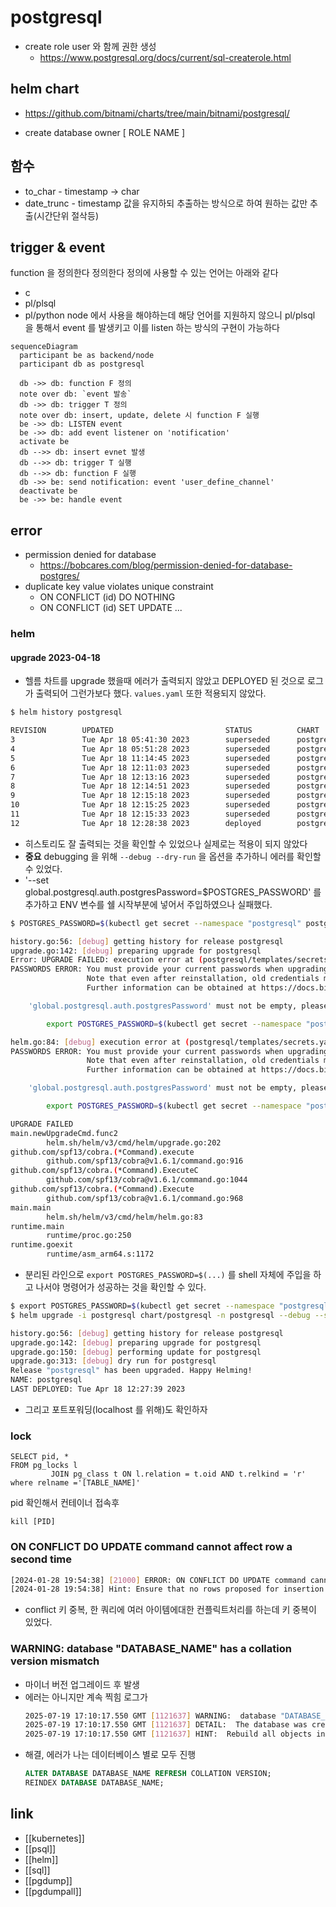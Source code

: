# postgresql

- create role
  user 와 함께 권한 생성
  + https://www.postgresql.org/docs/current/sql-createrole.html
## helm chart
+ https://github.com/bitnami/charts/tree/main/bitnami/postgresql/
- create database owner [ ROLE NAME ]

## 함수
- to_char - timestamp -> char
- date_trunc - timestamp 값을 유지하되 추출하는 방식으로 하여 원하는 값만 추출(시간단위 절삭등)


## trigger & event
function 을 정의한다 정의한다 정의에 사용할 수 있는 언어는 아래와 같다
- c 
- pl/plsql
- pl/python
node 에서 사용을 해야하는데 해당 언어를 지원하지 않으니 pl/plsql 을 통해서 event 를 발생키고 이를 listen 하는 방식의 구현이 가능하다
```mermaid
sequenceDiagram
  participant be as backend/node
  participant db as postgresql
  
  db ->> db: function F 정의
  note over db: `event 발송`
  db ->> db: trigger T 정의
  note over db: insert, update, delete 시 function F 실행
  be ->> db: LISTEN event
  be ->> db: add event listener on 'notification' 
  activate be
  db -->> db: insert evnet 발생
  db -->> db: trigger T 실행
  db -->> db: function F 실행
  db ->> be: send notification: event 'user_define_channel'
  deactivate be
  be ->> be: handle event
```

## error
- permission denied for database 
  + https://bobcares.com/blog/permission-denied-for-database-postgres/
- duplicate key value violates unique constraint 
  - ON CONFLICT (id) DO NOTHING
  - ON CONFLICT (id) SET UPDATE ...
### helm
#### upgrade 2023-04-18 
- 헬름 차트를 upgrade 했을때 에러가 출력되지 않았고 DEPLOYED 된 것으로 로그가 출력되어 그런가보다 했다. `values.yaml` 또한 적용되지 않았다.
```sh
$ helm history postgresql

REVISION        UPDATED                         STATUS          CHART                   APP VERSION     DESCRIPTION
3               Tue Apr 18 05:41:30 2023        superseded      postgresql-12.1.9       15.1.0          Upgrade complete
4               Tue Apr 18 05:51:28 2023        superseded      postgresql-12.1.9       15.1.0          Upgrade complete
5               Tue Apr 18 11:14:45 2023        superseded      postgresql-12.1.9       15.1.0          Upgrade complete
6               Tue Apr 18 12:11:03 2023        superseded      postgresql-12.1.9       15.1.0          Upgrade complete
7               Tue Apr 18 12:13:16 2023        superseded      postgresql-12.1.9       15.1.0          Upgrade complete
8               Tue Apr 18 12:14:51 2023        superseded      postgresql-12.1.9       15.1.0          Upgrade complete
9               Tue Apr 18 12:15:18 2023        superseded      postgresql-12.1.9       15.1.0          Upgrade complete
10              Tue Apr 18 12:15:25 2023        superseded      postgresql-12.1.9       15.1.0          Upgrade complete
11              Tue Apr 18 12:15:33 2023        superseded      postgresql-12.1.9       15.1.0          Upgrade complete
12              Tue Apr 18 12:28:38 2023        deployed        postgresql-12.1.9       15.1.0          Upgrade complete
```
  - 히스토리도 잘 출력되는 것을 확인할 수 있었으나 실제로는 적용이 되지 않았다
  - **중요** debugging 을 위해 `--debug --dry-run` 을 옵션을 추가하니 에러를 확인할 수 있었다.
  - '--set global.postgresql.auth.postgresPassword=$POSTGRES_PASSWORD' 를 추가하고 ENV 변수를 쉘 시작부분에 넣어서 주입하였으나 실패했다.
```sh
$ POSTGRES_PASSWORD=$(kubectl get secret --namespace "postgresql" postgresql -o jsonpath="{.data.postgres-password}" | base64 -d) helm upgrade -i postgresql chart/postgresql -n postgresql --debug --set global.postgresql.auth.postgresPassword=$POSTGRES_PASSWORD --dry-run

history.go:56: [debug] getting history for release postgresql
upgrade.go:142: [debug] preparing upgrade for postgresql
Error: UPGRADE FAILED: execution error at (postgresql/templates/secrets.yaml:17:24):
PASSWORDS ERROR: You must provide your current passwords when upgrading the release.
                 Note that even after reinstallation, old credentials may be needed as they may be kept in persistent volume claims.
                 Further information can be obtained at https://docs.bitnami.com/general/how-to/troubleshoot-helm-chart-issues/#credential-errors-while-upgrading-chart-releases

    'global.postgresql.auth.postgresPassword' must not be empty, please add '--set global.postgresql.auth.postgresPassword=$POSTGRES_PASSWORD' to the command. To get the current value:

        export POSTGRES_PASSWORD=$(kubectl get secret --namespace "postgresql" postgresql -o jsonpath="{.data.postgres-password}" | base64 -d)

helm.go:84: [debug] execution error at (postgresql/templates/secrets.yaml:17:24):
PASSWORDS ERROR: You must provide your current passwords when upgrading the release.
                 Note that even after reinstallation, old credentials may be needed as they may be kept in persistent volume claims.
                 Further information can be obtained at https://docs.bitnami.com/general/how-to/troubleshoot-helm-chart-issues/#credential-errors-while-upgrading-chart-releases

    'global.postgresql.auth.postgresPassword' must not be empty, please add '--set global.postgresql.auth.postgresPassword=$POSTGRES_PASSWORD' to the command. To get the current value:

        export POSTGRES_PASSWORD=$(kubectl get secret --namespace "postgresql" postgresql -o jsonpath="{.data.postgres-password}" | base64 -d)

UPGRADE FAILED
main.newUpgradeCmd.func2
        helm.sh/helm/v3/cmd/helm/upgrade.go:202
github.com/spf13/cobra.(*Command).execute
        github.com/spf13/cobra@v1.6.1/command.go:916
github.com/spf13/cobra.(*Command).ExecuteC
        github.com/spf13/cobra@v1.6.1/command.go:1044
github.com/spf13/cobra.(*Command).Execute
        github.com/spf13/cobra@v1.6.1/command.go:968
main.main
        helm.sh/helm/v3/cmd/helm/helm.go:83
runtime.main
        runtime/proc.go:250
runtime.goexit
        runtime/asm_arm64.s:1172
```
  - 분리된 라인으로 `export POSTGRES_PASSWORD=$(...)` 를 shell 자체에 주입을 하고 나서야 명령어가 성공하는 것을 확인할 수 있다.
```sh
$ export POSTGRES_PASSWORD=$(kubectl get secret --namespace "postgresql" postgresql -o jsonpath="{.data.postgres-password}" | base64 -d)
$ helm upgrade -i postgresql chart/postgresql -n postgresql --debug --set global.postgresql.auth.postgresPassword=$POSTGRES_PASSWORD --dry-run

history.go:56: [debug] getting history for release postgresql
upgrade.go:142: [debug] preparing upgrade for postgresql
upgrade.go:150: [debug] performing update for postgresql
upgrade.go:313: [debug] dry run for postgresql
Release "postgresql" has been upgraded. Happy Helming!
NAME: postgresql
LAST DEPLOYED: Tue Apr 18 12:27:39 2023
```
  - 그리고 포트포워딩(localhost 를 위해)도 확인하자
### lock
```shell
SELECT pid, *
FROM pg_locks l
         JOIN pg_class t ON l.relation = t.oid AND t.relkind = 'r'
where relname ='[TABLE_NAME]'
```
pid 확인해서 컨테이너 접속후
```shell
kill [PID]
```

### ON CONFLICT DO UPDATE command cannot affect row a second time
```sh 
[2024-01-28 19:54:38] [21000] ERROR: ON CONFLICT DO UPDATE command cannot affect row a second time
[2024-01-28 19:54:38] Hint: Ensure that no rows proposed for insertion within the same command have duplicate constrained values.
```
- conflict 키 중복, 한 쿼리에 여러 아이템에대한 컨플릭트처리를 하는데 키 중복이 있었다.

### WARNING:  database "DATABASE_NAME" has a collation version mismatch
- 마이너 버전 업그레이드 후 발생
- 에러는 아니지만 계속 찍힘 로그가
  ```sh
  2025-07-19 17:10:17.550 GMT [1121637] WARNING:  database "DATABASE_NAME" has a collation version mismatch
  2025-07-19 17:10:17.550 GMT [1121637] DETAIL:  The database was created using collation version 2.31, but the operating system provides version 2.36.
  2025-07-19 17:10:17.550 GMT [1121637] HINT:  Rebuild all objects in this database that use the default collation and run ALTER DATABASE DATABASE_NAME REFRESH COLLATION VERSION, or build PostgreSQL with the right library version.
  ```
- 해결, 에러가 나는 데이터베이스 별로 모두 진행
  ```sql 
  ALTER DATABASE DATABASE_NAME REFRESH COLLATION VERSION;
  REINDEX DATABASE DATABASE_NAME;
  ```

## link
- [[kubernetes]]
- [[psql]]
- [[helm]]
- [[sql]]
- [[pgdump]]
- [[pgdumpall]]
